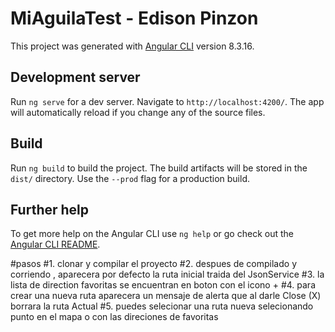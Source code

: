 # MiAguilaTest  - Edison Pinzon

This project was generated with [Angular CLI](https://github.com/angular/angular-cli) version 8.3.16.

## Development server

Run `ng serve` for a dev server. Navigate to `http://localhost:4200/`. The app will automatically reload if you change any of the source files.



## Build

Run `ng build` to build the project. The build artifacts will be stored in the `dist/` directory. Use the `--prod` flag for a production build.


## Further help

To get more help on the Angular CLI use `ng help` or go check out the [Angular CLI README](https://github.com/angular/angular-cli/blob/master/README.md).

#pasos
#1. clonar y compilar el proyecto
#2. despues de compilado y corriendo , aparecera por defecto la ruta inicial traida del JsonService
#3. la lista de direction favoritas se encuentran en boton con el icono +
#4. para crear una nueva ruta aparecera un mensaje de alerta que al darle Close (X) borrara la ruta Actual
#5. puedes selecionar una ruta nueva selecionando punto en el mapa o con las direciones de favoritas
